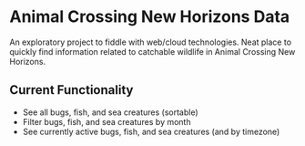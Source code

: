 # Animal Crossing New Horizons Data
An exploratory project to fiddle with web/cloud technologies.
Neat place to quickly find information related to catchable wildlife in
Animal Crossing New Horizons.
## Current Functionality
- See all bugs, fish, and sea creatures (sortable)
- Filter bugs, fish, and sea creatures by month
- See currently active bugs, fish, and sea creatures (and by timezone)
